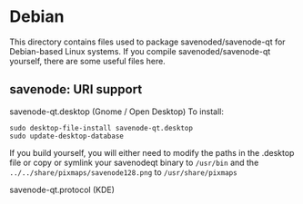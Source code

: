 
Debian
====================
This directory contains files used to package savenoded/savenode-qt
for Debian-based Linux systems. If you compile savenoded/savenode-qt yourself, there are some useful files here.

## savenode: URI support ##


savenode-qt.desktop  (Gnome / Open Desktop)
To install:

	sudo desktop-file-install savenode-qt.desktop
	sudo update-desktop-database

If you build yourself, you will either need to modify the paths in
the .desktop file or copy or symlink your savenodeqt binary to `/usr/bin`
and the `../../share/pixmaps/savenode128.png` to `/usr/share/pixmaps`

savenode-qt.protocol (KDE)

